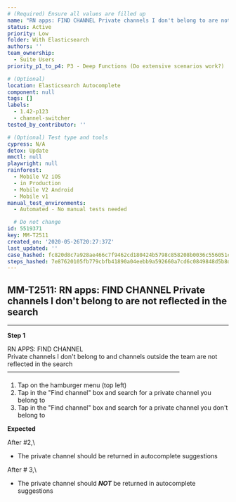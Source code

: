 ```yaml
---
# (Required) Ensure all values are filled up
name: "RN apps: FIND CHANNEL Private channels I don't belong to are not reflected in the search"
status: Active
priority: Low
folder: With Elasticsearch
authors: ''
team_ownership:
  - Suite Users
priority_p1_to_p4: P3 - Deep Functions (Do extensive scenarios work?)

# (Optional)
location: Elasticsearch Autocomplete
component: null
tags: []
labels:
  - 1.42-p123
  - channel-switcher
tested_by_contributor: ''

# (Optional) Test type and tools
cypress: N/A
detox: Update
mmctl: null
playwright: null
rainforest:
  - Mobile V2 iOS
  - in Production
  - Mobile V2 Android
  - Mobile v1
manual_test_environments:
  - Automated - No manual tests needed

  # Do not change
id: 5519371
key: MM-T2511
created_on: '2020-05-26T20:27:37Z'
last_updated: ''
case_hashed: fc820d8c7a928ae466c7f9462cd180424b5798c858208b0036c556051ccc0868ccdb5919a121d72b170da5e6953d023c
steps_hashed: 7e87620105fb779cbfb41890a04eebb9a592660a7cd6c0849848d5b8dacaaeb8f21abe07db2870029c8d69c0f9d53b7f
---
```


<!-- (Auto-generated) Based on frontmatter's "key" and "name" -->

## MM-T2511: RN apps: FIND CHANNEL Private channels I don't belong to are not reflected in the search

---

**Step 1**

RN APPS: FIND CHANNEL\
Private channels I don't belong to and channels outside the team are not reflected in the search\
————————————————————————————

1. Tap on the hamburger menu (top left)
2. Tap in the "Find channel" box and search for a private channel you belong to
3. Tap in the "Find channel" box and search for a private channel you don't belong to

**Expected**

After #2,\\

- The private channel should be returned in autocomplete suggestions

After # 3,\\

- The private channel should _**NOT**_ be returned in autocomplete suggestions
